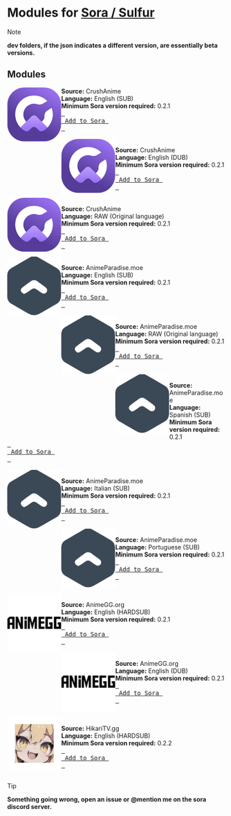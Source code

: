 # Modules for [Sora / Sulfur](https://github.com/cranci1/Sora)

> [!NOTE]
> **dev folders, if the json indicates a different version, are essentially beta versions.**<br>

## Modules

<span><img src="https://github.com/ShadeOfChaos/Sora-Modules/blob/f8c4018d432346da0b3a62a1f0542a9c7600127e/AniCrush/logo.png" width="125px" align="left">
**Source:** CrushAnime<br>
**Language:** English (SUB)<br>
**Minimum Sora version required:** 0.2.1<br>
<span></span>
[<kbd> <br> Add to Sora <br> </kbd>](https://intradeus.github.io/http-protocol-redirector?r=sora://module?url=https://raw.githubusercontent.com/ShadeOfChaos/Sora-Modules/refs/heads/main/AniCrush/subs/AniCrush.json)
</span>
<br><br>
<span><img src="https://github.com/ShadeOfChaos/Sora-Modules/blob/f8c4018d432346da0b3a62a1f0542a9c7600127e/AniCrush/logo.png" width="125px" align="left"><br>
**Source:** CrushAnime<br>
**Language:** English (DUB)<br>
**Minimum Sora version required:** 0.2.1<br>
<span></span>
[<kbd> <br> Add to Sora <br> </kbd>](https://intradeus.github.io/http-protocol-redirector?r=sora://module?url=https://raw.githubusercontent.com/ShadeOfChaos/Sora-Modules/refs/heads/main/AniCrush/dubs/AniCrush.json)
</span>
<br><br>
<span><img src="https://github.com/ShadeOfChaos/Sora-Modules/blob/f8c4018d432346da0b3a62a1f0542a9c7600127e/AniCrush/logo.png" width="125px" align="left"><br>
**Source:** CrushAnime<br>
**Language:** RAW (Original language)<br>
**Minimum Sora version required:** 0.2.1<br>
<span></span>
[<kbd> <br> Add to Sora <br> </kbd>](https://intradeus.github.io/http-protocol-redirector?r=sora://module?url=https://raw.githubusercontent.com/ShadeOfChaos/Sora-Modules/refs/heads/main/AniCrush/raw/AniCrush.json)
</span>
<br><br>
<span><img src="https://raw.githubusercontent.com/ShadeOfChaos/Sora-Modules/refs/heads/main/AnimeParadise.moe/logo.png" width="125px" align="left"><br>
**Source:** AnimeParadise.moe<br>
**Language:** English (SUB)<br>
**Minimum Sora version required:** 0.2.1<br>
<span></span>
[<kbd> <br> Add to Sora <br> </kbd>](https://intradeus.github.io/http-protocol-redirector?r=sora://module?url=https://raw.githubusercontent.com/ShadeOfChaos/Sora-Modules/refs/heads/main/AnimeParadise.moe/subs-eng/AnimeParadise.json)
</span>
<br><br>
<span><img src="https://raw.githubusercontent.com/ShadeOfChaos/Sora-Modules/refs/heads/main/AnimeParadise.moe/logo.png" width="125px" align="left"><br>
**Source:** AnimeParadise.moe<br>
**Language:** RAW (Original language)<br>
**Minimum Sora version required:** 0.2.1<br>
<span></span>
[<kbd> <br> Add to Sora <br> </kbd>](https://intradeus.github.io/http-protocol-redirector?r=sora://module?url=https://raw.githubusercontent.com/ShadeOfChaos/Sora-Modules/refs/heads/main/AnimeParadise.moe/raw/AnimeParadise.json)
</span>
<br><br>
<span><img src="https://raw.githubusercontent.com/ShadeOfChaos/Sora-Modules/refs/heads/main/AnimeParadise.moe/logo.png" width="125px" align="left"><br>
**Source:** AnimeParadise.moe<br>
**Language:** Spanish (SUB)<br>
**Minimum Sora version required:** 0.2.1<br>
<span></span>
[<kbd> <br> Add to Sora <br> </kbd>](https://intradeus.github.io/http-protocol-redirector?r=sora://module?url=https://raw.githubusercontent.com/ShadeOfChaos/Sora-Modules/refs/heads/main/AnimeParadise.moe/subs-es/AnimeParadise.json)
</span>
<br><br>
<span><img src="https://raw.githubusercontent.com/ShadeOfChaos/Sora-Modules/refs/heads/main/AnimeParadise.moe/logo.png" width="125px" align="left"><br>
**Source:** AnimeParadise.moe<br>
**Language:** Italian (SUB)<br>
**Minimum Sora version required:** 0.2.1<br>
<span></span>
[<kbd> <br> Add to Sora <br> </kbd>](https://intradeus.github.io/http-protocol-redirector?r=sora://module?url=https://raw.githubusercontent.com/ShadeOfChaos/Sora-Modules/refs/heads/main/AnimeParadise.moe/subs-it/AnimeParadise.json)
</span>
<br><br>
<span><img src="https://raw.githubusercontent.com/ShadeOfChaos/Sora-Modules/refs/heads/main/AnimeParadise.moe/logo.png" width="125px" align="left"><br>
**Source:** AnimeParadise.moe<br>
**Language:** Portuguese (SUB)<br>
**Minimum Sora version required:** 0.2.1<br>
<span></span>
[<kbd> <br> Add to Sora <br> </kbd>](https://intradeus.github.io/http-protocol-redirector?r=sora://module?url=https://raw.githubusercontent.com/ShadeOfChaos/Sora-Modules/refs/heads/main/AnimeParadise.moe/subs-pt/AnimeParadise.json)
</span>
<br><br>

<span><img src="https://raw.githubusercontent.com/ShadeOfChaos/Sora-Modules/refs/heads/main/AnimeGG/logo_readme.png" width="125px" align="left"><br>
**Source:** AnimeGG.org<br>
**Language:** English (HARDSUB)<br>
**Minimum Sora version required:** 0.2.1<br>
<span></span>
[<kbd> <br> Add to Sora <br> </kbd>](https://intradeus.github.io/http-protocol-redirector?r=sora://module?url=https://raw.githubusercontent.com/ShadeOfChaos/Sora-Modules/refs/heads/main/AnimeGG/hardsub-eng/AnimeGG.json)
</span>
<br><br>
<span><img src="https://raw.githubusercontent.com/ShadeOfChaos/Sora-Modules/refs/heads/main/AnimeGG/logo_readme.png" width="125px" align="left"><br>
**Source:** AnimeGG.org<br>
**Language:** English (DUB)<br>
**Minimum Sora version required:** 0.2.1<br>
<span></span>
[<kbd> <br> Add to Sora <br> </kbd>](https://intradeus.github.io/http-protocol-redirector?r=sora://module?url=https://raw.githubusercontent.com/ShadeOfChaos/Sora-Modules/refs/heads/main/AnimeGG/dub-eng/AnimeGG.json)
</span>
<br><br>

<span><img src="https://raw.githubusercontent.com/ShadeOfChaos/Sora-Modules/refs/heads/main/hikaritv/logo_readme.png" width="125px" align="left"><br>
**Source:** HikariTV.gg<br>
**Language:** English (HARDSUB)<br>
**Minimum Sora version required:** 0.2.2<br>
<span></span>
[<kbd> <br> Add to Sora <br> </kbd>](https://intradeus.github.io/http-protocol-redirector?r=sora://module?url=https://github.com/ShadeOfChaos/Sora-Modules/blob/main/hikaritv/subs-eng/HikariTv.json)
</span>
<br><br>

> [!TIP]
> **Something going wrong, open an issue or @mention me on the sora discord server.**
